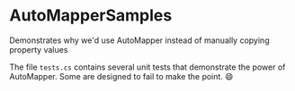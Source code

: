 # AutoMapperSamples
Demonstrates why we'd use AutoMapper instead of manually copying property values

The file `tests.cs` contains several unit tests that demonstrate the power of AutoMapper. Some are designed to fail to make the point. :smile:
